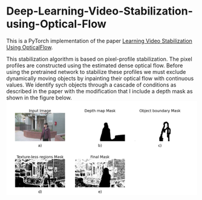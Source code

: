 # Deep-Learning-Video-Stabilization-using-Optical-Flow

This is a PyTorch implementation of the paper [Learning Video Stabilization Using OpticalFlow](https://cseweb.ucsd.edu/~ravir/jiyang_cvpr20.pdf).

This stabilization algorithm is based on pixel-profile stabilization. The pixel profiles are constructed using the estimated dense optical flow. Before using the pretrained network to stabilize these profiles we must exclude dynamically moving objects by inpainting their optical flow with continuous values. We identify sych objects through a cascade of conditions as described in the paper with the modification that I include a depth mask as shown in the figure below.
![mask](https://github.com/btxviny/Deep-Learning-Video-Stabilization-using-Optical-Flow/blob/main/images/mask.png)
